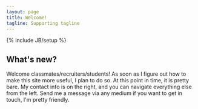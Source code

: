 ```yaml
---
layout: page
title: Welcome!
tagline: Supporting tagline
---
```

{% include JB/setup %}

## What's new?

Welcome classmates/recruiters/students!  As soon as I figure out how to make this site more useful, I plan to do so.  At this point in time, it is pretty bare.  My contact info is on the right, and you can navigate everything else from the left.  Send me a message via any medium if you want to get in touch, I'm pretty friendly.


